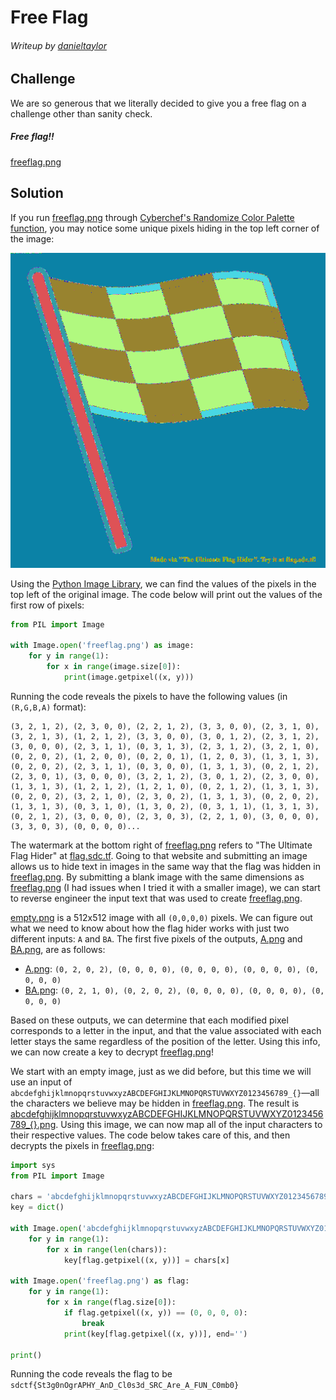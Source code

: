 # Free Flag

###### Writeup by [danieltaylor](https://github.com/danieltaylor)

## Challenge

We are so generous that we literally decided to give you a free flag on a challenge other than sanity check.

##### Free flag!!
[freeflag.png](./freeflag.png)

## Solution

If you run [freeflag.png](./freeflag.png) through [Cyberchef's Randomize Color Palette function](https://gchq.github.io/CyberChef/#recipe=Randomize_Colour_Palette('')), you may notice some unique pixels hiding in the top left corner of the image:

![](./freeflag_randomized.png)

Using the [Python Image Library](https://pillow.readthedocs.io/en/stable/), we can find the values of the pixels in the top left of the original image.  The code below will print out the values of the first row of pixels:

```python
from PIL import Image

with Image.open('freeflag.png') as image:
	for y in range(1):
		for x in range(image.size[0]):
			print(image.getpixel((x, y)))
```

Running the code reveals the pixels to have the following values (in `(R,G,B,A)` format):

```
(3, 2, 1, 2), (2, 3, 0, 0), (2, 2, 1, 2), (3, 3, 0, 0), (2, 3, 1, 0), (3, 2, 1, 3), (1, 2, 1, 2), (3, 3, 0, 0), (3, 0, 1, 2), (2, 3, 1, 2), (3, 0, 0, 0), (2, 3, 1, 1), (0, 3, 1, 3), (2, 3, 1, 2), (3, 2, 1, 0), (0, 2, 0, 2), (1, 2, 0, 0), (0, 2, 0, 1), (1, 2, 0, 3), (1, 3, 1, 3), (0, 2, 0, 2), (2, 3, 1, 1), (0, 3, 0, 0), (1, 3, 1, 3), (0, 2, 1, 2), (2, 3, 0, 1), (3, 0, 0, 0), (3, 2, 1, 2), (3, 0, 1, 2), (2, 3, 0, 0), (1, 3, 1, 3), (1, 2, 1, 2), (1, 2, 1, 0), (0, 2, 1, 2), (1, 3, 1, 3), (0, 2, 0, 2), (3, 2, 1, 0), (2, 3, 0, 2), (1, 3, 1, 3), (0, 2, 0, 2), (1, 3, 1, 3), (0, 3, 1, 0), (1, 3, 0, 2), (0, 3, 1, 1), (1, 3, 1, 3), (0, 2, 1, 2), (3, 0, 0, 0), (2, 3, 0, 3), (2, 2, 1, 0), (3, 0, 0, 0), (3, 3, 0, 3), (0, 0, 0, 0)...
```

The watermark at the bottom right of [freeflag.png](./freeflag.png) refers to "The Ultimate Flag Hider" at [flag.sdc.tf](https://flag.sdc.tf).  Going to that website and submitting an image allows us to hide text in images in the same way that the flag was hidden in [freeflag.png](./freeflag.png).  By submitting a blank image with the same dimensions as [freeflag.png](./freeflag.png) (I had issues when I tried it with a smaller image), we can start to reverse engineer the input text that was used to create [freeflag.png](./freeflag.png).

[empty.png](./empty.png) is a 512x512 image with all `(0,0,0,0)` pixels.  We can figure out what we need to know about how the flag hider works with just two different inputs: `A` and `BA`.  The first five pixels of the outputs, [A.png](./A.png) and [BA.png](./BA.png), are as follows:

- [A.png](./A.png): `(0, 2, 0, 2), (0, 0, 0, 0), (0, 0, 0, 0), (0, 0, 0, 0), (0, 0, 0, 0)`
- [BA.png](./BA.png): `(0, 2, 1, 0), (0, 2, 0, 2), (0, 0, 0, 0), (0, 0, 0, 0), (0, 0, 0, 0)`

Based on these outputs, we can determine that each modified pixel corresponds to a letter in the input, and that the value associated with each letter stays the same regardless of the position of the letter.  Using this info, we can now create a key to decrypt [freeflag.png](./freeflag.png)!

We start with an empty image, just as we did before, but this time we will use an input of `abcdefghijklmnopqrstuvwxyzABCDEFGHIJKLMNOPQRSTUVWXYZ0123456789_{}`—all the characters we believe may be hidden in [freeflag.png](./freeflag.png).  The result is [abcdefghijklmnopqrstuvwxyzABCDEFGHIJKLMNOPQRSTUVWXYZ0123456789_{}.png](abcdefghijklmnopqrstuvwxyzABCDEFGHIJKLMNOPQRSTUVWXYZ0123456789_{}.png).  Using this image, we can now map all of the input characters to their respective values.  The code below takes care of this, and then decrypts the pixels in [freeflag.png](./freeflag.png):

```python
import sys
from PIL import Image

chars = 'abcdefghijklmnopqrstuvwxyzABCDEFGHIJKLMNOPQRSTUVWXYZ0123456789_{}'
key = dict()

with Image.open('abcdefghijklmnopqrstuvwxyzABCDEFGHIJKLMNOPQRSTUVWXYZ0123456789_{}.png') as flag:
	for y in range(1):
		for x in range(len(chars)):
			key[flag.getpixel((x, y))] = chars[x]

with Image.open('freeflag.png') as flag:
	for y in range(1):
		for x in range(flag.size[0]):
			if flag.getpixel((x, y)) == (0, 0, 0, 0):
				break
			print(key[flag.getpixel((x, y))], end='')

print()
```

Running the code reveals the flag to be `sdctf{St3g0nOgrAPHY_AnD_Cl0s3d_SRC_Are_A_FUN_C0mb0}`

